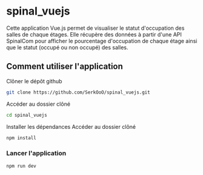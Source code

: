 # spinal_vuejs

Cette application Vue.js permet de visualiser le statut d'occupation des salles de chaque étages. Elle récupère des données à partir d'une API SpinalCom pour afficher le pourcentage d'occupation de chaque étage ainsi que le statut (occupé ou non occupé) des salles.

## Comment utiliser l'application

Clôner le dépôt github
```sh
git clone https://github.com/SerkOoO/spinal_vuejs.git
```

Accéder au dossier clôné
```sh
cd spinal_vuejs
```

Installer les dépendances
Accéder au dossier clôné
```sh
npm install
```

### Lancer l'application

```sh
npm run dev
```
